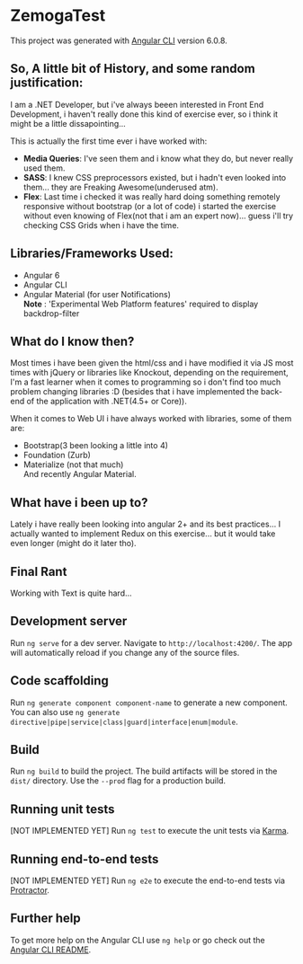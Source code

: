 # ZemogaTest

This project was generated with [Angular CLI](https://github.com/angular/angular-cli) version 6.0.8.

## So, A little bit of History, and some random justification:
I am a .NET Developer, but i've always beeen interested in Front End Development, i haven't really done this kind of exercise ever, so i think it might be a little dissapointing...

This is actually the first time ever i have worked with:
- **Media Queries**: I've seen them and i know what they do, but never really used them.
- **SASS**: I knew CSS preprocessors existed, but i hadn't even looked into them... they are Freaking Awesome(underused atm).
- **Flex**: Last time i checked it was really hard doing something remotely responsive without bootstrap (or a lot of code) i started the exercise without even knowing of Flex(not that i am an expert now)... guess i'll try checking CSS Grids when i have the time.

## Libraries/Frameworks Used:
- Angular 6
- Angular CLI
- Angular Material (for user Notifications)  
**Note** : 'Experimental Web Platform features' required to display backdrop-filter


## What do I know then?
Most times i have been given the html/css and i have modified it via JS most times with jQuery or libraries like Knockout, depending on the requirement, I'm a fast learner when it comes to programming so i don't find too much problem changing libraries :D (besides that i have implemented the back-end of the application with .NET(4.5+ or Core)).  
  
When it comes to Web UI i have always worked with libraries, some of them are:
- Bootstrap(3 been looking a little into 4)
- Foundation (Zurb)
- Materialize (not that much)  
And recently Angular Material.

## What have i been up to?
Lately i have really been looking into angular 2+ and its best practices... I actually wanted to implement Redux on this exercise... but it would take even longer (might do it later tho).

## Final Rant
Working with Text is quite hard...

## Development server

Run `ng serve` for a dev server. Navigate to `http://localhost:4200/`. The app will automatically reload if you change any of the source files.

## Code scaffolding

Run `ng generate component component-name` to generate a new component. You can also use `ng generate directive|pipe|service|class|guard|interface|enum|module`.

## Build

Run `ng build` to build the project. The build artifacts will be stored in the `dist/` directory. Use the `--prod` flag for a production build.

## Running unit tests
[NOT IMPLEMENTED YET]
Run `ng test` to execute the unit tests via [Karma](https://karma-runner.github.io).

## Running end-to-end tests
[NOT IMPLEMENTED YET]
Run `ng e2e` to execute the end-to-end tests via [Protractor](http://www.protractortest.org/).

## Further help

To get more help on the Angular CLI use `ng help` or go check out the [Angular CLI README](https://github.com/angular/angular-cli/blob/master/README.md).
